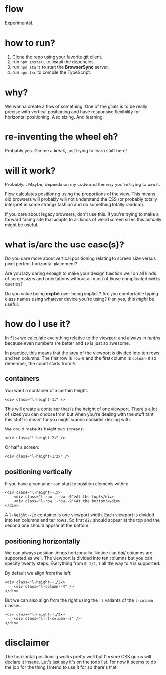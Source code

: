 # flow
Experimental.

# how to run?
1. Clone the repo using your favorite git client.
2. run `npm install` to install the depencies.
3. run `npm start` to start the **BrowserSync** server. 
4. run `npm tsc` to compile the TypeScript.

# why?
We wanna create a flow of something. One of the goals is to 
be really precise with vertical positioning and have responsive 
flexibility for horizontal positioning. Also sizing. And learning.

# re-inventing the wheel eh?
Probably yes. Gimme a break, just trying to learn stuff here!

# will it work?
Probably... Maybe, depends on my code and the way you're trying to use it.

Flow calculates positioning using the proportions of the view. This 
means old browsers will probably will not understand the CSS (or probably 
totally interpret in some strange fashion and do something totally
random).

If you care about legacy browsers, don't use this. If you're trying to 
make a forward facing site that adapts to all kinds of weird screen
sizes this actually might be useful.

# what is/are the use case(s)?
Do you care more about vertical positioning relating to screen size 
versus pixel perfect horizontal placement? 

Are you <rem>lazy</reM> daring enough to make your design function 
well on all kinds of screensizes and orientations without 
<rem>all</rem> most of those complicated `media` queries? 

Do you value being **explict** over being implicit? Are you comfortable
typing class names using whatever device you're using? then yes,
this *might* be useful.

# how do I use it?
In `flow` we calculate everything relative to the viewport and always 
in *tenths* because even numbers are better and `10` is just so awesome.

In practice, this means that the area of the viewport is divided into
ten rows and ten columns. The first row is `row-0` and the first column is
`column-0` so remember, the count starts from `0`.

## containers
You want a container of a certain height.
```
<div class="l-height-1x" />
```

This will create a container that is the height of one viewport. There's 
a lot of sizes you can choose from but when you're dealing with the stuff
taht this stuff is meant for you might wanna consider dealing with.

We could make its height two screens:
```
<div class="l-height-2x" />
```

Or half a screen:
```
<div class="l-height-1/2x" />
```

## positioning vertically
If you have a container can start to position elements within:
```
<div class="l-height--1x>
    <div class="l-row l-row--0">At the top!</div>
    <div class="l-row l-row--9">At the bottom!</div>
</div>
```

A `l-height--1x` container is one viewport width. Each viewport
is divided into ten columns and ten rows. So first `div` should
appear at the top and the second one should appear at the bottom.

## positioning horizontally
We can always position things horizontally. Notice that *half* columns
are supported as well. The viewport is divided into ten columns but you 
can specify twenty steps. Everything from `0`, `1/2`, `1` all the way
to `9` is supported. 

By default we align from the left:
```
<div class="l-height--1/2x>
    <div class="l-column--4" />
</div>
```

But we can also align from the right using the `rl` variants of the `l-column`
classes:
```
<div class="l-height--1/2x>
    <div class="l-rl-column--2" />
</div>
```

# disclaimer
The horizontal positioning works pretty well but I'm sure CSS gurus
will declare it insane. Let's just say it's on the todo list. For now
it seems to do the job for the thing I intend to use it for so there's
that.